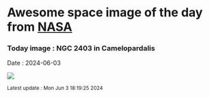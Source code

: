 
# Awesome space image of the day from [NASA](https://api.nasa.gov/)

### Today image : NGC 2403 in Camelopardalis
Date : 2024-06-03

![](https://apod.nasa.gov/apod/image/2405/NGC2403-LRGB+Ha+Oiii-v25-f1024.jpg)

<small>Latest update : Mon Jun  3 18:19:25 2024</small>
        